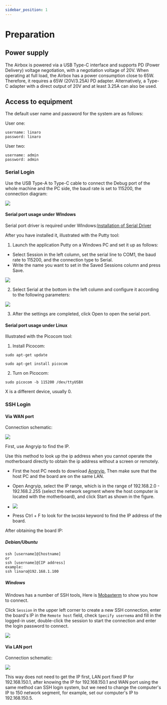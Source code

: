 ```yaml
---
sidebar_position: 1
---
```


# Preparation

## Power supply

The Airbox is powered via a USB Type-C interface and supports PD (Power Delivery) voltage negotiation, with a negotiation voltage of 20V. When operating at full load, the Airbox has a power consumption close to 65W. Therefore, it requires a 65W (20V/3.25A) PD adapter. Alternatively, a Type-C adapter with a direct output of 20V and at least 3.25A can also be used.

## Access to equipment

The default user name and password for the system are as follows:

User one:

```
username: linaro
password: linaro
```

User two:

```
username: admin
password: admin
```

### Serial Login

Use the USB Type-A to Type-C cable to connect the Debug port of the whole machine and the PC side, the baud rate is set to 115200, the connection diagram:

![](/img/airbox/connection-diagram-1.webp)

#### Serial port usage under WIndows

Serial port driver is required under WIndows:[Installation of Serial Driver](/sophon/airbox/getting-started/serial-driver-install)

After you have installed it, illustrated with the Putty tool:

1. Launch the application Putty on a Windows PC and set it up as follows:

- Select Session in the left column, set the serial line to COM1, the baud rate to 115200, and the connection type to Serial.
- Write the name you want to set in the Saved Sessions column and press Save.

![](/img/airbox/putty-setting-1.webp)

2. Select Serial at the bottom in the left column and configure it according to the following parameters:

![](/img/airbox/putty-setting-2.webp)

3. After the settings are completed, click Open to open the serial port.

#### Serial port usage under Linux

Illustrated with the Picocom tool:

1. Install Picocom:

```
sudo apt-get update

sudo apt-get install picocom
```

2. Turn on Picocom:

```
sudo picocom -b 115200 /dev/ttyUSBX
```

X is a different device, usually 0.

### SSH Login

#### Via WAN port

Connection schematic:

![](/img/airbox/connection-diagram-2.webp)

First, use Angryip to find the IP.

Use this method to look up the ip address when you cannot operate the motherboard directly to obtain the ip address without a screen or remotely.

- First the host PC needs to download [Angryip](https://angryip.org/download/), Then make sure that the host PC and the board are on the same LAN.

- Open Angryip, select the IP range, which is in the range of 192.168.2.0 - 192.168.2.255 (select the network segment where the host computer is located with the motherboard), and click Start as shown in the figure.

- ![](/img/airbox/angryip-settion.webp)

- Press Ctrl + F to look for the `bm1684` keyword to find the IP address of the board.

After obtaining the board IP:

##### Debian/Ubuntu

```
ssh [username]@[hostname]
or
ssh [username]@[IP address]
example:
ssh linaro@192.168.1.100
```

##### Windows

Windows has a number of SSH tools, Here is [Mobaxterm](https://mobaxterm.mobatek.net/) to show you how to connect.

Click `Session` in the upper left corner to create a new SSH connection, enter the board's IP in the `Remote host` field, check `Specify usernema` and fill in the logged-in user, double-click the session to start the connection and enter the login password to connect.

![](/img/airbox/angryip.webp)

#### Via LAN port

Connection schematic:

![](/img/airbox/connection-diagram-3.webp)

This way does not need to get the IP first, LAN port fixed IP for 192.168.150.1, after knowing the IP for 192.168.150.1 and WAN port using the same method can SSH login system, but we need to change the computer's IP to 150 network segment, for example, set our computer's IP to 192.168.150.5.
